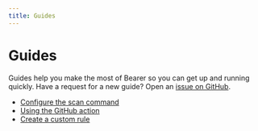 ```yaml
---
title: Guides
---
```


# Guides

Guides help you make the most of Bearer so you can get up and running quickly. Have a request for a new guide? Open an [issue on GitHub]({{meta.links.issues}}).

- [Configure the scan command](/guides/configure-scan/)
- [Using the GitHub action](/guides/github-action/)
- [Create a custom rule](/guides/custom-rule/)